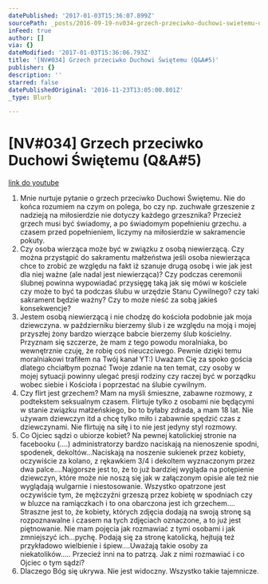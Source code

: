 ```yaml
---
datePublished: '2017-01-03T15:36:07.899Z'
sourcePath: _posts/2016-09-19-nv034-grzech-przeciwko-duchowi-swietemu-qanda5.md
inFeed: true
author: []
via: {}
dateModified: '2017-01-03T15:36:06.793Z'
title: '[NV#034] Grzech przeciwko Duchowi Świętemu (Q&A#5)'
publisher: {}
description: ''
starred: false
datePublishedOriginal: '2016-11-23T13:05:00.801Z'
_type: Blurb

---
```

# \[NV\#034\] Grzech przeciwko Duchowi Świętemu (Q&A\#5)
[link do youtube][0]

1. Mnie nurtuje pytanie o grzech przeciwko Duchowi Świętemu. Nie do końca rozumiem na czym on polega, bo czy np. zuchwałe grzeszenie z nadzieją na miłosierdzie nie dotyczy każdego grzesznika? Przecież grzech musi być świadomy, a po świadomym popełnieniu grzechu. a czasem przed popełnieniem, liczymy na miłosierdzie w sakramencie pokuty.
2. Czy osoba wierząca może być w związku z osobą niewierzącą. Czy można przystąpić do sakramentu małżeństwa jeśli osoba niewierząca chce to zrobić ze względu na fakt iż szanuje drugą osobę i wie jak jest dla niej ważne (ale nadal jest niewierząca)? Czy podczas ceremonii ślubnej powinna wypowiadać przysięgę taką jak się mówi w kościele czy może to być ta podczas ślubu w urzędzie Stanu Cywilnego? czy taki sakrament będzie ważny? Czy to może nieść za sobą jakieś konsekwencje?
3. Jestem osobą niewierzącą i nie chodzę do kościoła podobnie jak moja dziewczyna. w październiku bierzemy ślub i ze względu na moją i mojej przyszłej żony bardzo wierzące babcie bierzemy ślub kościelny. Przyznam się szczerze, że mam z tego powodu moralniaka, bo wewnętrznie czuję, że robię coś nieuczciwego. Pewnie dzięki temu moralniakowi trafiłem na Twój kanał YT:) Uważam Cię za spoko gościa dlatego chciałbym poznać Twoje zdanie na ten temat, czy osoby w mojej sytuacji powinny ulegać presji rodziny czy raczej być w porządku wobec siebie i Kościoła i poprzestać na ślubie cywilnym.
4. Czy flirt jest grzechem? Mam na myśli śmieszne, zabawne rozmowy, z podtekstem seksualnym czasem. Flirtuje tylko z osobami nie będącymi w stanie związku małżeńskiego, bo to byłaby zdrada, a mam 18 lat. Nie używam dziewczyn itd a chcę tylko miło i zabawnie spędzić czas z dziewczynami. Nie flirtuję na siłę i to nie jest jedyny styl rozmowy.
5. Co Ojciec sądzi o ubiorze kobiet? Na pewnej katolickiej stronie na facebooku (....) administratorzy bardzo naciskają na nienoszenie spodni, spodenek, dekoltów...Naciskają na noszenie sukienek przez kobiety, oczywiście za kolano, z rękawkiem 3/4 i dekoltem wyznaczonym przez dwa palce....Najgorsze jest to, że to już bardziej wygląda na potępienie dziewczyn, które może nie noszą się jak w załączonym opisie ale też nie wyglądają wulgarnie i niestosowanie. Wszystko opatrzone jest oczywiście tym, że mężczyźni grzeszą przez kobietę w spodniach czy w bluzce na ramiączkach i to ona obarczona jest ich grzechem.... Straszne jest to, że kobiety, których zdjęcia dodają na swoją stronę są rozpoznawalne i czasem na tych zdjęciach oznaczone, a to już jest piętnowanie. Nie mam pojęcia jak rozmawiać z tymi osobami i jak zmniejszyć ich...pychę. Podają się za stronę katolicką, hejtują też przykładowo wielbienie i śpiew....Uważają takie osoby za niekatolików..... Przecież inni na to patrzą. Jak z nimi rozmawiać i co Ojciec o tym sądzi?
6. Dlaczego Bóg się ukrywa. Nie jest widoczny. Wszystko takie tajemnicze.

[0]: https://www.youtube.com/watch?v=4psB7N5b1II